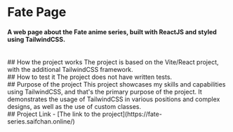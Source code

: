 # Fate Page
#### A web page about the Fate anime series, built with ReactJS and styled using TailwindCSS.
<br>
## How the project works
The project is based on the Vite/React project, with the additional TailwindCSS framework.
<br>
## How to test it
The project does not have written tests.
<br>
## Purpose of the project
This project showcases my skills and capabilities using TailwindCSS, and that's the primary purpose of the project. It demonstrates the usage of TailwindCSS in various positions and complex designs, as well as the use of custom classes.
<br>
## Project Link
- [The link to the project](https://fate-series.saifchan.online/)

